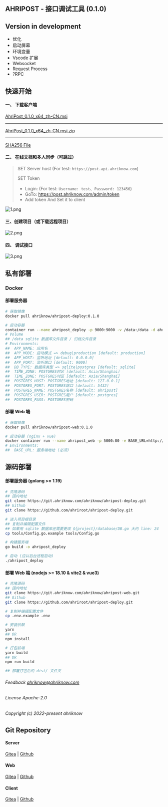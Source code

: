 ## AHRIPOST - 接口调试工具 (0.1.0)

## Version in development

- 优化
- 启动屏幕
- 环境变量
- Vscode 扩展
- Websocket
- Request Process
- ?RPC

## 快速开始

#### 一、 下载客户端

<a href="https://installer.service.ahriknow.com/ahripost/rust/releases/v0.1.0/msi/AhriPost_0.1.0_x64_zh-CN.msi" target="_blank">AhriPost_0.1.0_x64_zh-CN.msi</a>

-------

<a href="https://installer.service.ahriknow.com/ahripost/rust/releases/v0.1.0/msi/AhriPost_0.1.0_x64_zh-CN.msi.zip" target="_blank">AhriPost_0.1.0_x64_zh-CN.msi.zip</a>

--------

<a href="https://installer.service.ahriknow.com/ahripost/rust/releases/v0.1.0/msi/AhriPost_0.1.0_x64_zh-CN.msi.sha256" target="_blank">SHA256 File</a>


#### 二、 在线文档和多人同步（可跳过）

> SET Server host (For test: `https://post.api.ahriknow.com`)
>
> SET Token
>   - Login:  (For test: `Username: test`、`Password: 123456`)
>   - GoTo: https://post.ahriknow.com/admin/token
>   - Add token And Set it to client 

![1.png](https://installer.service.ahriknow.com/ahripost/rust/1.png)

#### 三、创建项目（或下载远程项目）

![2.png](https://installer.service.ahriknow.com/ahripost/rust/2.png)

#### 四、 调试接口

![3.png](https://installer.service.ahriknow.com/ahripost/rust/3.png)

## 私有部署

### Docker

#### 部署服务器

```bash
# 获取镜像
docker pull ahriknow/ahripost-deploy:0.1.0

# 启动容器
container run --name ahripost_deploy -p 9000:9000 -v /data:/data -d ahriknow/ahripost-deploy:0.1.0
# Volume
## /data sqlite 数据库文件目录 / 归档文件目录
# Environments:
##  APP_NAME: 应用名
##  APP_MODE: 启动模式 => debug|production [default: production]
##  APP_HOST: 监听地址 [default: 0.0.0.0]
##  APP_PORT: 监听端口 [default: 9000]
##  DB_TYPE: 数据库类型 => sqlite|postgres [default: sqlite]
##  TIME_ZONE: POSTGRES时区 [default: Asia/Shanghai]
##  TIME_ZONE: POSTGRES时区 [default: Asia/Shanghai]
##  POSTGRES_HOST: POSTGRES地址 [default: 127.0.0.1]
##  POSTGRES_PORT: POSTGRES端口 [default: 5432]
##  POSTGRES_NAME: POSTGRES名称 [default: ahripost]
##  POSTGRES_USER: POSTGRES用户 [default: postgres]
##  POSTGRES_PASS: POSTGRES密码
```
#### 部署 Web 端

```bash
# 获取镜像
docker pull ahriknow/ahripost-web:0.1.0

# 启动容器 (nginx + vue)
docker container run --name ahripost_web -p 5000:80 -e BASE_URL=http://127.0.0.1:9000 -d ahriknow/ahripost-web:0.1.0
# Environments:
##  BASE_URL: 服务端地址 (必须)
```

## 源码部署

#### 部署服务器 (golang >= 1.19)

```bash
# 克隆源码
## 国内地址
git clone https://git.ahriknow.com/ahriknow/ahripost-deploy.git
## Github
git clone https://github.com/ahriroot/ahripost-deploy.git

# 进入项目根目录
## 复制并编辑配置文件
## 如果用 sqlite 数据库还需要更改 ${project}/database/DB.go 大约 line: 24
cp tools/Config.go.example tools/Config.go

# 构建服务端
go build -o ahripost_deploy

# 启动 (应以后台进程启动)
./ahripost_deploy
```
#### 部署 Web 端 (nodejs >= 18.10 & vite2 & vue3)

```bash
# 克隆源码
## 国内地址
git clone https://git.ahriknow.com/ahriknow/ahripost-web.git
## Github
git clone https://github.com/ahriroot/ahripost-deploy.git

# 复制并编辑配置文件
cp .env.example .env

# 安装依赖
yarn
## OR
npm install

# 打包前端
yarn build
## OR
npm run build

## 部署打包后的 dist/ 文件夹
```

###### Feedback ahriknow@ahriknow.com

###### License Apache-2.0

###### Copyright (c) 2022-present ahriknow

## Git Repository

#### Server

[Gitea](https://git.ahriknow.com/ahriknow/ahripost-deploy) | [Github](https://github.com/ahriroot/ahripost-deploy)

#### Web

[Gitea](https://git.ahriknow.com/ahriknow/ahripost-web) | [Github](https://github.com/ahriroot/ahripost-web)

#### Client

[Gitea](https://git.ahriknow.com/ahriknow/ahripost-client-rust) | [Github](https://github.com/ahriroot/ahripost-client-rust)

